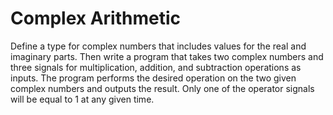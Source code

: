 # Complex Arithmetic
Define a type for complex numbers that includes values for the real and imaginary parts. Then write a program that takes two complex numbers and three signals for multiplication, addition, and subtraction operations as inputs. The program performs the desired operation on the two given complex numbers and outputs the result. Only one of the operator signals will be equal to 1 at any given time.